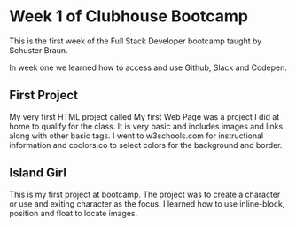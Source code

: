 # Week 1 of Clubhouse Bootcamp

This is the first week of the Full Stack Developer bootcamp taught by Schuster Braun.

In week one we learned how to access and use Github, Slack and Codepen.

## First Project
My very first HTML project called My first Web Page was a project I did at home to qualify for the class.  It is very basic and includes images and links along with other basic tags.  I went to w3schools.com for instructional information and coolors.co to select colors for the background and border.

## Island Girl
This is my first project at bootcamp. The project was to create a character or use and exiting character as the focus.  I learned how to use inline-block, position and float to locate images.  



